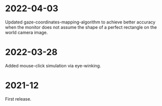 # 2022-04-03
Updated gaze-coordinates-mapping-algorithm to achieve better accuracy when the monitor does not assume the shape of a perfect rectangle on the world camera image. 

# 2022-03-28
Added mouse-click simulation via eye-winking. 

# 2021-12
First release.